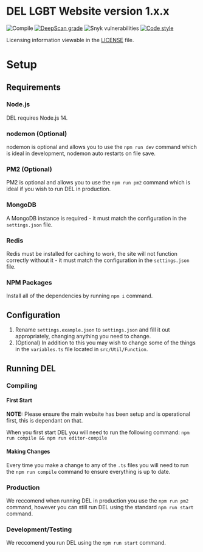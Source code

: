 # DEL LGBT Website version 1.x.x

![Compile](https://github.com/discordextremelist/lgbt-website/workflows/Compile/badge.svg)
[![DeepScan grade](https://deepscan.io/api/teams/8370/projects/12889/branches/206397/badge/grade.svg)](https://deepscan.io/dashboard#view=project&tid=8370&pid=12889&bid=206397)
![Snyk vulnerabilities](https://img.shields.io/snyk/vulnerabilities/github/discordextremelist/lgbt-website)
[![Code style](https://img.shields.io/badge/code%20style-prettier-ff69b4)](https://github.com/prettier/prettier)

Licensing information viewable in the [LICENSE](https://github.com/discordextremelist/lgbt-website/blob/master/LICENSE) file.

# Setup

## Requirements

### Node.js

DEL requires Node.js 14.

### nodemon (Optional)

nodemon is optional and allows you to use the `npm run dev` command which is ideal in development, nodemon auto restarts on file save.

### PM2 (Optional)

PM2 is optional and allows you to use the `npm run pm2` command which is ideal if you wish to run DEL in production.

### MongoDB

A MongoDB instance is required - it must match the configuration in the `settings.json` file.

### Redis

Redis must be installed for caching to work, the site will not function correctly without it - it must match the configuration in the `settings.json` file.

### NPM Packages
Install all of the dependencies by running `npm i` command.

## Configuration

1. Rename `settings.example.json` to `settings.json` and fill it out appropriately, changing anything you need to change.
2. (Optional) In addition to this you may wish to change some of the things in the `variables.ts` file located in `src/Util/Function`.

## Running DEL

### Compiling

#### First Start

**NOTE:** Please ensure the main website has been setup and is operational first, this is dependant on that.

When you first start DEL you will need to run the following command: `npm run compile && npm run editor-compile`

#### Making Changes

Every time you make a change to any of the `.ts` files you will need to run the `npm run compile` command to ensure everything is up to date.

### Production

We reccomend when running DEL in production you use the `npm run pm2` command, however you can still run DEL using the standard `npm run start` command.

### Development/Testing

We reccomend you run DEL using the `npm run start` command.
